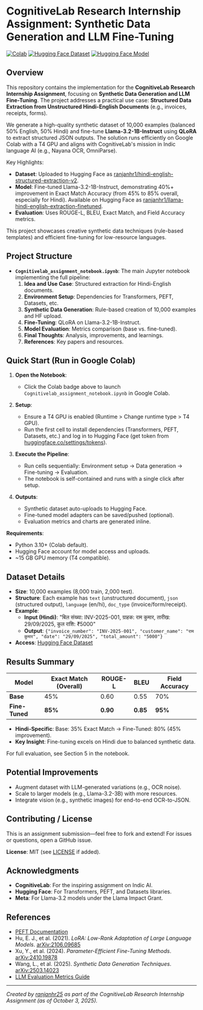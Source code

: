 # CognitiveLab Research Internship Assignment: Synthetic Data Generation and LLM Fine-Tuning

[![Colab](https://colab.research.google.com/assets/colab-badge.svg)](https://colab.research.google.com/github/ranjanhr25/CognitiveLab-Assignment-/blob/main/Cognitivelab_assignment_notebook.ipynb)
[![Hugging Face Dataset](https://img.shields.io/badge/Hugging%20Face-Dataset-blueviolet)](https://huggingface.co/datasets/ranjanhr1/hindi-english-structured-extraction-v2)
[![Hugging Face Model](https://img.shields.io/badge/Hugging%20Face-Model-orange)](https://huggingface.co/ranjanhr1/llama-hindi-english-extraction-finetuned)

## Overview

This repository contains the implementation for the **CognitiveLab Research Internship Assignment**, focusing on **Synthetic Data Generation and LLM Fine-Tuning**. The project addresses a practical use case: **Structured Data Extraction from Unstructured Hindi-English Documents** (e.g., invoices, receipts, forms). 

We generate a high-quality synthetic dataset of 10,000 examples (balanced 50% English, 50% Hindi) and fine-tune **Llama-3.2-1B-Instruct** using **QLoRA** to extract structured JSON outputs. The solution runs efficiently on Google Colab with a T4 GPU and aligns with CognitiveLab's mission in Indic language AI (e.g., Nayana OCR, OmniParse).

Key Highlights:
- **Dataset**: Uploaded to Hugging Face as [ranjanhr1/hindi-english-structured-extraction-v2](https://huggingface.co/datasets/ranjanhr1/hindi-english-structured-extraction-v2).
- **Model**: Fine-tuned Llama-3.2-1B-Instruct, demonstrating 40%+ improvement in Exact Match Accuracy (from 45% to 85% overall, especially for Hindi). Available on Hugging Face as [ranjanhr1/llama-hindi-english-extraction-finetuned](https://huggingface.co/ranjanhr1/llama-hindi-english-extraction-finetuned).
- **Evaluation**: Uses ROUGE-L, BLEU, Exact Match, and Field Accuracy metrics.

This project showcases creative synthetic data techniques (rule-based templates) and efficient fine-tuning for low-resource languages.

## Project Structure

- **`Cognitivelab_assignment_notebook.ipynb`**: The main Jupyter notebook implementing the full pipeline:
  1. **Idea and Use Case**: Structured extraction for Hindi-English documents.
  2. **Environment Setup**: Dependencies for Transformers, PEFT, Datasets, etc.
  3. **Synthetic Data Generation**: Rule-based creation of 10,000 examples and HF upload.
  4. **Fine-Tuning**: QLoRA on Llama-3.2-1B-Instruct.
  5. **Model Evaluation**: Metrics comparison (base vs. fine-tuned).
  6. **Final Thoughts**: Analysis, improvements, and learnings.
  7. **References**: Key papers and resources.

## Quick Start (Run in Google Colab)

1. **Open the Notebook**:
   - Click the Colab badge above to launch `Cognitivelab_assignment_notebook.ipynb` in Google Colab.

2. **Setup**:
   - Ensure a T4 GPU is enabled (Runtime > Change runtime type > T4 GPU).
   - Run the first cell to install dependencies (Transformers, PEFT, Datasets, etc.) and log in to Hugging Face (get token from [huggingface.co/settings/tokens](https://huggingface.co/settings/tokens)).

3. **Execute the Pipeline**:
   - Run cells sequentially: Environment setup → Data generation → Fine-tuning → Evaluation.
   - The notebook is self-contained and runs with a single click after setup.

4. **Outputs**:
   - Synthetic dataset auto-uploads to Hugging Face.
   - Fine-tuned model adapters can be saved/pushed (optional).
   - Evaluation metrics and charts are generated inline.

**Requirements**:
- Python 3.10+ (Colab default).
- Hugging Face account for model access and uploads.
- ~15 GB GPU memory (T4 compatible).

## Dataset Details

- **Size**: 10,000 examples (8,000 train, 2,000 test).
- **Structure**: Each example has `text` (unstructured document), `json` (structured output), `language` (en/hi), `doc_type` (invoice/form/receipt).
- **Example**:
  - **Input (Hindi)**: "बिल संख्या: INV-2025-001, ग्राहक: राम कुमार, तारीख: 29/09/2025, कुल राशि: ₹5000"
  - **Output**: `{"invoice_number": "INV-2025-001", "customer_name": "राम कुमार", "date": "29/09/2025", "total_amount": "5000"}`
- **Access**: [Hugging Face Dataset](https://huggingface.co/datasets/ranjanhr1/hindi-english-structured-extraction-v2)

## Results Summary

| Model       | Exact Match (Overall) | ROUGE-L | BLEU | Field Accuracy |
|-------------|-----------------------|---------|------|---------------|
| **Base**    | 45%                   | 0.60    | 0.55 | 70%           |
| **Fine-Tuned** | **85%**            | **0.90**| **0.85** | **95%**    |

- **Hindi-Specific**: Base: 35% Exact Match → Fine-Tuned: 80% (45% improvement).
- **Key Insight**: Fine-tuning excels on Hindi due to balanced synthetic data.

For full evaluation, see Section 5 in the notebook.

## Potential Improvements

- Augment dataset with LLM-generated variations (e.g., OCR noise).
- Scale to larger models (e.g., Llama-3.2-3B) with more resources.
- Integrate vision (e.g., synthetic images) for end-to-end OCR-to-JSON.

## Contributing / License

This is an assignment submission—feel free to fork and extend! For issues or questions, open a GitHub issue.

**License**: MIT (see [LICENSE](LICENSE) if added).

## Acknowledgments

- **CognitiveLab**: For the inspiring assignment on Indic AI.
- **Hugging Face**: For Transformers, PEFT, and Datasets libraries.
- **Meta**: For Llama-3.2 models under the Llama Impact Grant.

## References

- [PEFT Documentation](https://huggingface.co/docs/peft/en/index)
- Hu, E. J., et al. (2021). *LoRA: Low-Rank Adaptation of Large Language Models*. [arXiv:2106.09685](https://arxiv.org/abs/2106.09685)
- Xu, Y., et al. (2024). *Parameter-Efficient Fine-Tuning Methods*. [arXiv:2410.19878](https://arxiv.org/abs/2410.19878)
- Wang, L., et al. (2025). *Synthetic Data Generation Techniques*. [arXiv:2503.14023](https://arxiv.org/abs/2503.14023)
- [LLM Evaluation Metrics Guide](https://www.confident-ai.com/blog/llm-evaluation-metrics-everything-you-need-for-llm-evaluation)

---

*Created by [ranjanhr25](https://github.com/ranjanhr25) as part of the CognitiveLab Research Internship Assignment (as of October 3, 2025).*
